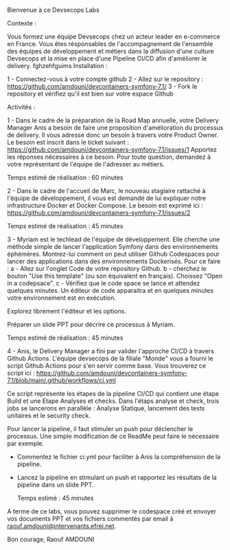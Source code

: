 Bienvenue à ce Devsecops Labs

Contexte : 

Vous formez une équipe Devsecops chez un acteur leader en e-commerce en France. Vous êtes résponsables de l'accompagnement 
de l'ensemble des équipes de développement et métiers dans la diffusion d'une culture Devsecops et la mise en place d'une Pipeline CI/CD
afin d'améliorer le delivery. 
fghzehfguims
Installation : 

1 - Connectez-vous à votre compte github
2 - Allez sur le repository : https://github.com/amdouni/devcontainers-symfony-7.1/
3 - Fork le repository et vérifiez qu'il est bien sur votre espace Github

Activités : 

1 - Dans le cadre de la préparation de la Road Map annuelle, votre Delivery Manager Anis a besoin de faire une proposition d'amélioration du processus de delivery. 
Il vous adresse donc un besoin à travers votre Product Owner. Le besoin est inscrit dans le ticket suivant : https://github.com/amdouni/devcontainers-symfony-7.1/issues/1
Apportez les réponses nécessaires à ce besoin. Pour toute question, demandez à votre représentant de l'équipe de l'adresser au métiers. 

Temps estimé de réalisation : 60 minutes


2 - Dans le cadre de l'accueil de Marc, le nouveau stagiaire rattaché à l'équipe de développement, il vous est demandé de lui expliquer notre infrastructure Docker et Docker Compose. Le besoin est exprimé ici : https://github.com/amdouni/devcontainers-symfony-7.1/issues/2

Temps estimé de réalisation : 45 minutes

3 - Myriam est le techlead de l'équipe de développement. Elle cherche une méthode simple de lancer l'application Symfony dans des environnements éphémères. Montrez-lui comment on peut utiliser Github Codespaces pour lancer des applications dans des environnements Dockerisés. 
Pour ce faire : 
a - Allez sur l'onglet Code de votre repository Github. 
b - cherchez le bouton "Use this template" (ou son équivalent en français). Choissez "Open in a codepsace". 
c - Vérifiez que le code space se lance et attendez quelques minutes. Un éditeur de code apparaitra et en quelques minutes votre environnement est en exécution. 

Explorez librement l'éditeur et les options.

Préparer un slide PPT pour décrire ce processus à Myriam.

Temps estimé de réalisation : 45 minutes

4 - Anis, le Delivery Manager a fini par valider l'approche CI/CD à travers Github Actions. L'équipe devsecops de la filiale "Monde" vous a fourni le script Github Actions pour s'en servir comme base. Vous trouverez ce script ici : https://github.com/amdouni/devcontainers-symfony-7.1/blob/main/.github/workflows/ci.yml

Ce script représente les étapes de la pipeline CI/CD qui contient une étape Build et une Etape Analyses et checks. Dans l'étaps analyse et check, trois jobs se lancerons en parallèle : Analyse Statique, lancement des tests unitaires et le security check. 

Pour lancer la pipeline, il faut stimuler un push pour déclencher le processus. Une simple modification de ce ReadMe peut faire le nécessaire par exemple. 

- Commentez le fichier ci.yml pour faciliter à Anis la compréhension de la pipeline.
- Lancez la pipeline en stimulant un push et rapportez les résultats de la pipeline dans un slide PPT.

  Temps estimé : 45 minutes

A terme de ce labs, vous pouvez supprimer le codespace créé et envoyer vos documents PPT et vos fichiers commentés par email à raouf.amdouni@intervenants.efrei.net.

Bon courage,
Raouf AMDOUNI




